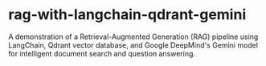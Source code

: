 # rag-with-langchain-qdrant-gemini
A demonstration of a Retrieval-Augmented Generation (RAG) pipeline using LangChain, Qdrant vector database, and Google DeepMind's Gemini model for intelligent document search and question answering.
